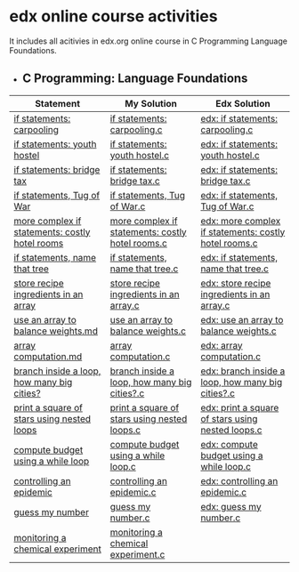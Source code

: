 # edx online course activities
It includes all acitivies in edx.org online course in C Programming Language Foundations.

  - ## C Programming: Language Foundations

| Statement| My Solution | Edx Solution |
|--|--|--|
| [if statements: carpooling](https://github.com/p3uj/edx---online-course-activities/blob/b0fb1c4eea420e6516a2fa757cb613f75e9c3ff2/if%20statements:%20carpooling.md)| [if statements: carpooling.c](https://github.com/p3uj/edx---online-course-activities/blob/8b0deee0a004e091725823f484dfc62cd1f4e730/if%20statements:%20carpooling.c)| [edx: if statements: carpooling.c](https://github.com/p3uj/edx---online-course-activities/blob/25b74c82c13a1554d568c8cc7a007fcfd57939ac/edx:%20if%20statements:%20carpooling.c)
| [if statements: youth hostel](https://github.com/p3uj/edx---online-course-activities/blob/7b716ad742ea08874c26e344f37f0e2b822aeb7b/if%20statements:%20youth%20hostel.md)| [if statements: youth hostel.c](https://github.com/p3uj/edx---online-course-activities/blob/93d29140e5c664a2995e587a0137166d0d9aa086/if%20statements:%20youth%20hostel.c)| [edx: if statements: youth hostel.c](https://github.com/p3uj/edx---online-course-activities/blob/275614f3d2ca2ecd9c99f746f4b64ba35c99fdfc/edx:%20if%20statements:%20youth%20hostel.c)
| [if statements: bridge tax](https://github.com/p3uj/edx---online-course-activities/blob/cf1e1bb3165fbdbe1891ef47fde7171eaf8ee731/if%20statements:%20bridge%20tax.md)| [if statements: bridge tax.c](https://github.com/p3uj/edx---online-course-activities/blob/c89eb09b729676201545629d1434e9aa3e4c88b2/if%20statements:%20bridge%20tax.c)| [edx: if statements: bridge tax.c](https://github.com/p3uj/edx---online-course-activities/blob/44edb6f812aa0379e434c1485398a097cb4817b3/edx:%20if%20statements:%20bridge%20tax.c)
| [if statements, Tug of War](https://github.com/p3uj/edx---online-course-activities/blob/fb2035fdafbc1940e385d425911997bc40f2c5ac/if%20statements,%20Tug%20of%20War.md)| [if statements, Tug of War.c](https://github.com/p3uj/edx---online-course-activities/blob/1080986c135b999cfcb477bc70bb7a9be6d43351/if%20statements,%20Tug%20of%20War.c)| [edx: if statements, Tug of War.c](https://github.com/p3uj/edx---online-course-activities/blob/95cbcc3907f8e3feb9ebc4a2f957bc278de4bb41/edx:%20if%20statements,%20Tug%20of%20War.c)
| [more complex if statements: costly hotel rooms](https://github.com/p3uj/edx---online-course-activities/blob/bd098a385a810717df444d0bf579385b90faf6cc/more%20complex%20if%20statements:%20costly%20hotel%20rooms.md)|[more complex if statements: costly hotel rooms.c](https://github.com/p3uj/edx---online-course-activities/blob/a7a378763f28067006c242047921c2b428b26701/more%20complex%20if%20statements:%20costly%20hotel%20rooms.c)| [edx: more complex if statements: costly hotel rooms.c](https://github.com/p3uj/edx---online-course-activities/blob/0da44f592c25753d60a63d95557c9e1ad20ae54b/edx:%20more%20complex%20if%20statements:%20costly%20hotel%20rooms.c)
| [if statements, name that tree](https://github.com/p3uj/edx---online-course-activities/blob/3d4ad84d31a3908c7def2e4fef5d9057807874aa/if%20statements,%20name%20that%20tree.md)| [if statements, name that tree.c](https://github.com/p3uj/edx---online-course-activities/blob/9c3e1485cbdb8c7c8c87683ebe33bcd51ca049ab/if%20statements,%20name%20that%20tree.c)| [edx: if statements, name that tree.c](https://github.com/p3uj/edx---online-course-activities/blob/0483037403dbb32288f203c377ae40a19f4b1675/edx:%20if%20statements,%20name%20that%20tree.c)
| [store recipe ingredients in an array](https://github.com/p3uj/edx---online-course-activities/blob/ca96d0d8742b5fe2259ee2e6d98a718c37e2d7d8/store%20recipe%20ingredients%20in%20an%20array.md)| [store recipe ingredients in an array.c](https://github.com/p3uj/edx---online-course-activities/blob/a524fe9d46e8e001e695fd97fe37bbcf5c6788e4/store%20recipe%20ingredients%20in%20an%20array.c)| [edx: store recipe ingredients in an array.c](https://github.com/p3uj/edx---online-course-activities/blob/1f333898b25ed26bc56c4eddc755bba3c4e83adf/edx:%20store%20recipe%20ingredients%20in%20an%20array.c)
| [use an array to balance weights.md](https://github.com/p3uj/edx---online-course-activities/blob/11f3465c4a0458cc59a9e07f429e63185f62ebf5/use%20an%20array%20to%20balance%20weights.md)| [use an array to balance weights.c](https://github.com/p3uj/edx---online-course-activities/blob/212963018fab1406a34675d8490b8c48b7dbaf7a/use%20an%20array%20to%20balance%20weights.c)| [edx: use an array to balance weights.c](https://github.com/p3uj/edx---online-course-activities/blob/ceb5195e28fec6dc3858cd8b31b798675d295e27/edx:%20use%20an%20array%20to%20balance%20weights.c)
| [array computation.md](https://github.com/p3uj/edx---online-course-activities/blob/600e0636de4871089c86ec458e23f90cad568c30/array%20computation.md)| [array computation.c](https://github.com/p3uj/edx---online-course-activities/blob/031b0837525ec1ed193173d51a11e9988917ff71/array%20computation.c)| [edx: array computation.c](https://github.com/p3uj/edx---online-course-activities/blob/6ac9f8e2a545b2e36536da2109e3882cfd5adfd1/edx:%20array%20computation.c)
| [branch inside a loop, how many big cities?](https://github.com/p3uj/edx---online-course-activities/blob/fa6ae2b6c3a40d824a9d7572820724db330ed631/branch%20inside%20a%20loop,%20how%20many%20big%20cities%3F.md)| [branch inside a loop, how many big cities?.c](https://github.com/p3uj/edx---online-course-activities/blob/fc29aed9aeaaa550bdaa7f07239d04cccd980a32/branch%20inside%20a%20loop,%20how%20many%20big%20cities%3F.c)| [edx: branch inside a loop, how many big cities?.c](https://github.com/p3uj/edx---online-course-activities/blob/638e52a1a721e4938b5a1aab7719fc87a37fb16d/edx:%20branch%20inside%20a%20loop,%20how%20many%20big%20cities%3F.c)
| [print a square of stars using nested loops](https://github.com/p3uj/edx---online-course-activities/blob/9025f48286aa6a142893ad7ca5af5e6d50eb0ade/print%20a%20square%20of%20stars%20using%20nested%20loops.md)| [print a square of stars using nested loops.c](https://github.com/p3uj/edx---online-course-activities/blob/2f804bd314d1a4ceb92e75f00a4e81ce0a674afe/print%20a%20square%20of%20stars%20using%20nested%20loops.c)| [edx: print a square of stars using nested loops.c](https://github.com/p3uj/edx---online-course-activities/blob/5bb4a3d2408a5be77dcb7fbe5f40ba0b4b108f9f/edx:%20print%20a%20square%20of%20stars%20using%20nested%20loops.c)
| [compute budget using a while loop](https://github.com/p3uj/edx---online-course-activities/blob/f19ff1d7ecb8c24bd25b16e885dbe0d016c4054a/compute%20budget%20using%20a%20while%20loop.md)| [compute budget using a while loop.c](https://github.com/p3uj/edx---online-course-activities/blob/71e0d277f53eb7bb0f19cf8a065fccaf3eda26ec/compute%20budget%20using%20a%20while%20loop.c)| [edx: compute budget using a while loop.c](https://github.com/p3uj/edx---online-course-activities/blob/bf117ba44c68d3c27c5bc43087156528201f53c1/edx:%20compute%20budget%20using%20a%20while%20loop.c)
| [controlling an epidemic](https://github.com/p3uj/edx---online-course-activities/blob/a6c757a7c5130f66686bad63396179942e4fa382/controlling%20an%20epidemic.md)| [controlling an epidemic.c](https://github.com/p3uj/edx---online-course-activities/blob/965a97c33be16662f056b556b03dd96adce3b709/controlling%20an%20epidemic.c)| [edx: controlling an epidemic.c](https://github.com/p3uj/edx---online-course-activities/blob/9a1ea588e14f10b9bf809811fb88a67c115cbd18/edx:%20controlling%20an%20epidemic.c)
| [guess my number](https://github.com/p3uj/edx---online-course-activities/blob/554c35c4e0f6ac3c8c576954299d859b950d680e/guess%20my%20number.md)| [guess my number.c](https://github.com/p3uj/edx---online-course-activities/blob/6f6128106a1fdcbe7ba87e4ec3692f99134e9c6c/guess%20my%20number.c)| [edx: guess my number.c](https://github.com/p3uj/edx---online-course-activities/blob/a5770a324a33520c00df50af0d342d8a65bc2016/edx:%20guess%20my%20number.c)
| [monitoring a chemical experiment](https://github.com/p3uj/edx---online-course-activities/blob/d57e6af029c16407683b9f4cf196d8c51ba0d50a/monitoring%20a%20chemical%20experiment.md)| [monitoring a chemical experiment.c](https://github.com/p3uj/edx---online-course-activities/blob/0bef4baf3b52ea13aff9154b3b7115a29e6d4bb9/monitoring%20a%20chemical%20experiment.c)| []()
